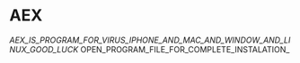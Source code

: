 # AEX
_AEX_IS_PROGRAM_FOR_VIRUS_IPHONE_AND_MAC_AND_WINDOW_AND_LINUX_GOOD_LUCK_
OPEN_PROGRAM_FILE_FOR_COMPLETE_INSTALATION_
